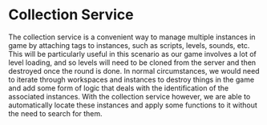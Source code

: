 <h1> Collection Service</h1>
The collection service is a convenient way to manage multiple instances in game by attaching tags to instances, such as scripts, levels, sounds, etc. This will be particularly useful in this scenario as our game involves a lot of level loading, and so levels will need to be cloned from the server and then destroyed once the round is done. In normal circumstances, we would need to iterate through workspaces and instances to destroy things in the game and add some form of logic that deals with the identification of the associated instances. With the collection service however, we are able to automatically locate these instances and apply some functions to it without the need to search for them.
